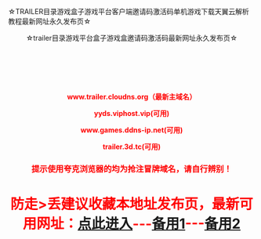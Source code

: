 ☆TRAILER目录游戏盒子游戏平台客户端邀请码激活码单机游戏下载天翼云解析教程最新网址永久发布页☆
<!DOCTYPE html PUBLIC "-//W3C//DTD XHTML 1.0 Transitional//EN" "http://www.w3.org/TR/xhtml1/DTD/xhtml1-transitional.dtd">
<html xmlns="http://www.w3.org/1999/xhtml"><head><meta http-equiv="Content-Type" content="text/html; charset=UTF-8">
<title>☆TRAILER目录游戏盒子游戏平台客户端邀请码激活码单机游戏下载天翼云解析教程最新网址永久发布页☆-地址发布页，收藏我回家不迷路！</title><meta name="keywords" content="trailer,邀请码,平台,游戏,游戏盒子,目录,激活码,客户端,天翼云,单机游戏,天翼云解析教程,学习版,PCGAME">
 <meta charset='utf-8'></head><body><div style="text-align: center;">☆trailer目录游戏平台盒子游戏盒邀请码激活码最新网址永久发布页☆</div><center style='color:red;margin-top:100px'><h4><p>www.trailer.cloudns.org（最新主域名）</p><p>yyds.viphost.vip(可用)</p><p>www.games.ddns-ip.net(可用)</p><p>trailer.3d.tc(可用)</p></h4><h3>提示使用夸克浏览器的均为抢注冒牌域名，请自行辨别！</h3><h1>防走>丢建议收藏本地址发布页，最新可用网址：<a href='https://www.trailer.cloudns.org'>点此进入</a>---<a href='https://yyds.viphost.vip'>备用1</a>---<a href='https://game.ip-ddns.com'>备用2</a></h1></center></body></html>
